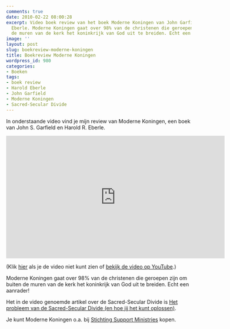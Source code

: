 ```yaml
---
comments: true
date: 2010-02-22 08:00:28
excerpt: Video boek review van het boek Moderne Koningen van John Garfield en Harold
  Eberle. Moderne Koningen gaat over 98% van de christenen die geroepen zijn om buiten
  de muren van de kerk het koninkrijk van God uit te breiden. Echt een aanrader!
image: ''
layout: post
slug: boekreview-moderne-koningen
title: Boekreview Moderne Koningen
wordpress_id: 980
categories:
- Boeken
tags:
- boek review
- Harold Eberle
- John Garfield
- Moderne Koningen
- Sacred-Secular Divide
---
```


In onderstaande video vind je mijn review van Moderne Koningen, een boek van John S. Garfield en Harold R. Eberle.

<iframe width="594" height="334" src="http://www.youtube-nocookie.com/embed/ogdjuLz1Chk?rel=0" frameborder="0" allowfullscreen></iframe>

(Klik [hier](/2010/02/22/boekreview-moderne-koningen/) als je de video niet kunt zien of [bekijk de video op YouTube](http://www.youtube.com/watch?v=ogdjuLz1Chk).)

Moderne Koningen gaat over 98% van de christenen die geroepen zijn om buiten de muren van de kerk het koninkrijk van God uit te breiden. Echt een aanrader!

Het in de video genoemde artikel over de Sacred-Secular Divide is [Het probleem van de Sacred-Secular Divide (en hoe jij het kunt oplossen)](/2010/02/01/sacred-secular-divide/).

Je kunt Moderne Koningen o.a. bij [Stichting Support Ministries](http://www.supportministries.nl/index.php?page=shop.product_details&flypage=flypage.tpl&product_id=10&category_id=3&option=com_virtuemart&Itemid=9&lang=nl) kopen.
